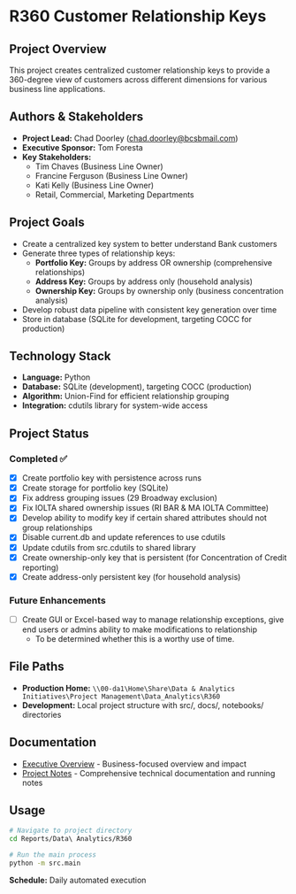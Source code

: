 # R360 Customer Relationship Keys

## Project Overview
This project creates centralized customer relationship keys to provide a 360-degree view of customers across different dimensions for various business line applications.

## Authors & Stakeholders
- **Project Lead:** Chad Doorley (chad.doorley@bcsbmail.com)
- **Executive Sponsor:** Tom Foresta
- **Key Stakeholders:**
  - Tim Chaves (Business Line Owner)
  - Francine Ferguson (Business Line Owner)
  - Kati Kelly (Business Line Owner)
  - Retail, Commercial, Marketing Departments

## Project Goals
- Create a centralized key system to better understand Bank customers
- Generate three types of relationship keys:
  - **Portfolio Key:** Groups by address OR ownership (comprehensive relationships)
  - **Address Key:** Groups by address only (household analysis)
  - **Ownership Key:** Groups by ownership only (business concentration analysis)
- Develop robust data pipeline with consistent key generation over time
- Store in database (SQLite for development, targeting COCC for production)

## Technology Stack
- **Language:** Python
- **Database:** SQLite (development), targeting COCC (production)
- **Algorithm:** Union-Find for efficient relationship grouping
- **Integration:** cdutils library for system-wide access

## Project Status
### Completed ✅
- [x] Create portfolio key with persistence across runs
- [x] Create storage for portfolio key (SQLite)
- [x] Fix address grouping issues (29 Broadway exclusion)
- [x] Fix IOLTA shared ownership issues (RI BAR & MA IOLTA Committee)
- [x] Develop ability to modify key if certain shared attributes should not group relationships
- [x] Disable current.db and update references to use cdutils
- [x] Update cdutils from src.cdutils to shared library
- [x] Create ownership-only key that is persistent (for Concentration of Credit reporting)
- [x] Create address-only persistent key (for household analysis)

### Future Enhancements
- [ ] Create GUI or Excel-based way to manage relationship exceptions, give end users or admins ability to make modifications to relationship
    - To be determined whether this is a worthy use of time.


## File Paths
- **Production Home:** `\\00-da1\Home\Share\Data & Analytics Initiatives\Project Management\Data_Analytics\R360`
- **Development:** Local project structure with src/, docs/, notebooks/ directories

## Documentation
- [Executive Overview](./executive-overview.md) - Business-focused overview and impact
- [Project Notes](./project-notes.md) - Comprehensive technical documentation and running notes

## Usage
```bash
# Navigate to project directory
cd Reports/Data\ Analytics/R360

# Run the main process
python -m src.main
```

**Schedule:** Daily automated execution

